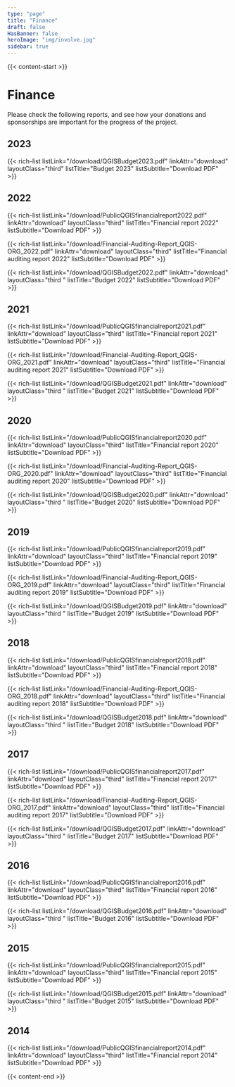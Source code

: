 ```yaml
---
type: "page"
title: "Finance"
draft: false
HasBanner: false
heroImage: "img/involve.jpg"
sidebar: true
---
```


{{< content-start >}}

# Finance
Please check the following reports, and see how your donations and sponsorships are important for the progress of the project.

## 2023
{{< rich-list listLink="/download/QGISBudget2023.pdf" linkAttr="download" layoutClass="third" listTitle="Budget 2023" listSubtitle="Download PDF" >}}

## 2022
{{< rich-list listLink="/download/PublicQGISfinancialreport2022.pdf" linkAttr="download" layoutClass="third" listTitle="Financial report 2022" listSubtitle="Download PDF" >}}

{{< rich-list listLink="/download/Financial-Auditing-Report_QGIS-ORG_2022.pdf" linkAttr="download" layoutClass="third" listTitle="Financial auditing report 2022" listSubtitle="Download PDF" >}}

{{< rich-list listLink="/download/QGISBudget2022.pdf" linkAttr="download" layoutClass="third " listTitle="Budget 2022" listSubtitle="Download PDF" >}}

## 2021
{{< rich-list listLink="/download/PublicQGISfinancialreport2021.pdf" linkAttr="download" layoutClass="third" listTitle="Financial report 2021" listSubtitle="Download PDF" >}}

{{< rich-list listLink="/download/Financial-Auditing-Report_QGIS-ORG_2021.pdf" linkAttr="download" layoutClass="third" listTitle="Financial auditing report 2021" listSubtitle="Download PDF" >}}

{{< rich-list listLink="/download/QGISBudget2021.pdf" linkAttr="download" layoutClass="third " listTitle="Budget 2021" listSubtitle="Download PDF" >}}

## 2020
{{< rich-list listLink="/download/PublicQGISfinancialreport2020.pdf" linkAttr="download" layoutClass="third" listTitle="Financial report 2020" listSubtitle="Download PDF" >}}

{{< rich-list listLink="/download/Financial-Auditing-Report_QGIS-ORG_2020.pdf" linkAttr="download" layoutClass="third" listTitle="Financial auditing report 2020" listSubtitle="Download PDF" >}}

{{< rich-list listLink="/download/QGISBudget2020.pdf" linkAttr="download" layoutClass="third " listTitle="Budget 2020" listSubtitle="Download PDF" >}}

## 2019
{{< rich-list listLink="/download/PublicQGISfinancialreport2019.pdf" linkAttr="download" layoutClass="third" listTitle="Financial report 2019" listSubtitle="Download PDF" >}}

{{< rich-list listLink="/download/Financial-Auditing-Report_QGIS-ORG_2019.pdf" linkAttr="download" layoutClass="third" listTitle="Financial auditing report 2019" listSubtitle="Download PDF" >}}

{{< rich-list listLink="/download/QGISBudget2019.pdf" linkAttr="download" layoutClass="third " listTitle="Budget 2019" listSubtitle="Download PDF" >}}

## 2018
{{< rich-list listLink="/download/PublicQGISfinancialreport2018.pdf" linkAttr="download" layoutClass="third" listTitle="Financial report 2018" listSubtitle="Download PDF" >}}

{{< rich-list listLink="/download/Financial-Auditing-Report_QGIS-ORG_2018.pdf" linkAttr="download" layoutClass="third" listTitle="Financial auditing report 2018" listSubtitle="Download PDF" >}}

{{< rich-list listLink="/download/QGISBudget2018.pdf" linkAttr="download" layoutClass="third " listTitle="Budget 2018" listSubtitle="Download PDF" >}}

## 2017
{{< rich-list listLink="/download/PublicQGISfinancialreport2017.pdf" linkAttr="download" layoutClass="third" listTitle="Financial report 2017" listSubtitle="Download PDF" >}}

{{< rich-list listLink="/download/Financial-Auditing-Report_QGIS-ORG_2017.pdf" linkAttr="download" layoutClass="third" listTitle="Financial auditing report 2017" listSubtitle="Download PDF" >}}

{{< rich-list listLink="/download/QGISBudget2017.pdf" linkAttr="download" layoutClass="third " listTitle="Budget 2017" listSubtitle="Download PDF" >}}

## 2016
{{< rich-list listLink="/download/PublicQGISfinancialreport2016.pdf" linkAttr="download" layoutClass="third" listTitle="Financial report 2016" listSubtitle="Download PDF" >}}

{{< rich-list listLink="/download/QGISBudget2016.pdf" linkAttr="download" layoutClass="third " listTitle="Budget 2016" listSubtitle="Download PDF" >}}

## 2015
{{< rich-list listLink="/download/PublicQGISfinancialreport2015.pdf" linkAttr="download" layoutClass="third" listTitle="Financial report 2015" listSubtitle="Download PDF" >}}

{{< rich-list listLink="/download/QGISBudget2015.pdf" linkAttr="download" layoutClass="third " listTitle="Budget 2015" listSubtitle="Download PDF" >}}

## 2014
{{< rich-list listLink="/download/PublicQGISfinancialreport2014.pdf" linkAttr="download" layoutClass="third" listTitle="Financial report 2014" listSubtitle="Download PDF" >}}

{{< content-end >}}